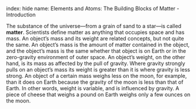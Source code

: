 index: hide
name: Elements and Atoms: The Building Blocks of Matter - Introduction

The substance of the universe—from a grain of sand to a star—is called  **matter**. Scientists define matter as anything that occupies space and has mass. An object’s mass and its weight are related concepts, but not quite the same. An object’s mass is the amount of matter contained in the object, and the object’s mass is the same whether that object is on Earth or in the zero-gravity environment of outer space. An object’s weight, on the other hand, is its mass as affected by the pull of gravity. Where gravity strongly pulls on an object’s mass its weight is greater than it is where gravity is less strong. An object of a certain mass weighs less on the moon, for example, than it does on Earth because the gravity of the moon is less than that of Earth. In other words, weight is variable, and is influenced by gravity. A piece of cheese that weighs a pound on Earth weighs only a few ounces on the moon.
